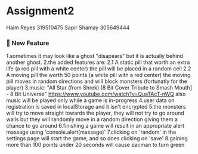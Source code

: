 # Assignment2
Haim Reyes 319510475
Sapir Shamay 305649444

### :rocket: New Feature
  
1.sometimes it may look like a ghost "disapears" but it is actually behind another ghost.
2.the added features are:
    2.1 A static pill that worth an extra life (a red pill with a white center)
        the pill will be placed in a random cell
    2.2 A moving pill the worth 50 points (a white pill with a red center)
        the moving pill moves in random directions and will block monsters 
        (fortunatly for the player)
3.music:
    "All Star (from Shrek) [8 Bit Cover Tribute to Smash Mouth] - 8 Bit Universe"
    https://www.youtube.com/watch?v=QuaTAcT-nWQ
    also music will be played only while a game is in-progress
4.user data on registration is saved in localStorage and it isn't encrypted
5.the monsters will try to move straight towards the player, they will not try to go around
    walls but they will randomly move in a random direction giving them a chance to go around
6.finishing a game will result in an appropriate alert massage using 'console.alert(massage)'
7.clicking on 'random' in the settings page will start the game, and so does clicking on 'save'
8.gaining more than 100 points under 20 seconds will cause pacman to turn green
